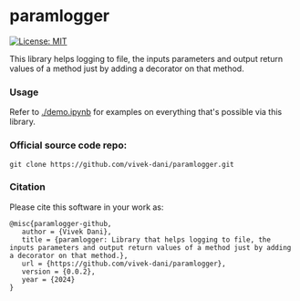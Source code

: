 # paramlogger


[![License: MIT](https://img.shields.io/badge/License-MIT-yellow.svg)](https://opensource.org/licenses/MIT)

This library helps logging to file, the inputs parameters and output return values of a method just by adding a decorator on that method.

### Usage
Refer to [./demo.ipynb](https://github.com/vivek-dani/paramlogger/blob/main/demo.ipynb) for examples on everything that's possible via this library.

### Official source code repo: 
```
git clone https://github.com/vivek-dani/paramlogger.git
```


### Citation

Please cite this software in your work as:

```
@misc{paramlogger-github,
   author = {Vivek Dani},
   title = {paramlogger: Library that helps logging to file, the inputs parameters and output return values of a method just by adding a decorator on that method.},
   url = {https://github.com/vivek-dani/paramlogger},
   version = {0.0.2},
   year = {2024}
}
```
